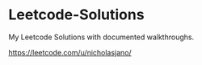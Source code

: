 # Leetcode-Solutions

My Leetcode Solutions with documented walkthroughs.

https://leetcode.com/u/nicholasjano/
